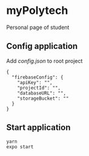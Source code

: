 # myPolytech

Personal page of student

## Config application

Add *config.json* to root project
```
{
  "firebaseConfig": {
    "apiKey": "",
    "projectId": "",
    "databaseURL": "",
    "storageBucket": ""
  }
}
```

## Start application

```
yarn
expo start
```
